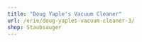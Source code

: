 ```yaml
---
title: "Doug Yaple's Vacuum Cleaner"
url: /erie/doug-yaples-vacuum-cleaner-3/
shop: Staubsauger
---
```

